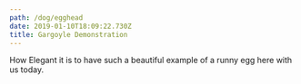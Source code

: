 ```yaml
---
path: /dog/egghead
date: 2019-01-10T18:09:22.730Z
title: Gargoyle Demonstration
---
```

How Elegant it is to have such a beautiful example of a runny egg here with us today.
